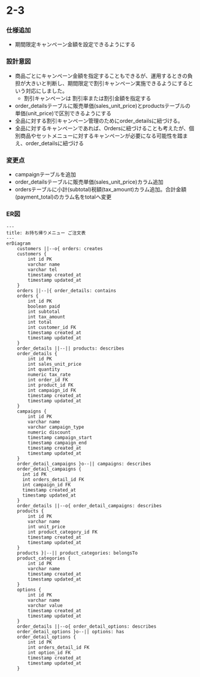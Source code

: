# 2-3

### 仕様追加
- 期間限定キャンペーン金額を設定できるようにする

### 設計意図
- 商品ごとにキャンペーン金額を指定することもできるが、運用するときの負担が大きいと判断し、期間限定で割引キャンペーン実施できるようにするという対応にしました。
  - 割引キャンペーンは 割引率または割引金額を指定する
- order_detailsテーブルに販売単価(sales_unit_price)とproductsテーブルの単価(unit_price)で区別できるようにする
- 全品に対する割引キャンペーン管理のためにorder_detailsに紐づける。
- 全品に対するキャンペーンであれば、Ordersに紐づけることも考えたが、個別商品やセットメニューに対するキャンペーンが必要になる可能性を踏まえ、order_detailsに紐づける

### 変更点
- campaignテーブルを追加
- order_detailsテーブルに販売単価(sales_unit_price)カラム追加
- ordersテーブルに小計(subtotal)税額(tax_amount)カラム追加。合計金額(payment_total)のカラム名をtotalへ変更

### ER図

```mermaid
---
title: お持ち帰りメニュー ご注文表
---
erDiagram
    customers ||--o{ orders: creates
    customers {
        int id PK
        varchar name
        varchar tel
        timestamp created_at
        timestamp updated_at
    }
    orders ||--|{ order_details: contains
    orders {
        int id PK
        boolean paid
        int subtotal
        int tax_amount
        int total
        int customer_id FK
        timestamp created_at
        timestamp updated_at
    }
    order_details ||--|| products: describes
    order_details {
        int id PK
        int sales_unit_price
        int quantity
        numeric tax_rate
        int order_id FK
        int product_id FK
        int campaign_id FK
        timestamp created_at
        timestamp updated_at
    }
    campaigns {
        int id PK
        varchar name
        varchar campaign_type
        numeric discount
        timestamp campaign_start
        timestamp campaign_end
        timestamp created_at
        timestamp updated_at
    }
    order_detail_campaigns }o--|| campaigns: describes
    order_detail_campaigns {
      int id PK
      int orders_detail_id FK
      int campaign_id FK
      timestamp created_at
      timestamp updated_at
    }
    order_details ||--o{ order_detail_campaigns: describes
    products {
        int id PK
        varchar name
        int unit_price
        int product_category_id FK
        timestamp created_at
        timestamp updated_at
    }
    products }|--|| product_categories: belongsTo
    product_categories {
        int id PK
        varchar name
        timestamp created_at
        timestamp updated_at
    }
    options {
        int id PK
        varchar name
        varchar value
        timestamp created_at
        timestamp updated_at
    }
    order_details ||--o{ order_detail_options: describes
    order_detail_options }o--|| options: has
    order_detail_options {
        int id PK
        int orders_detail_id FK
        int option_id FK
        timestamp created_at
        timestamp updated_at
    }
```
